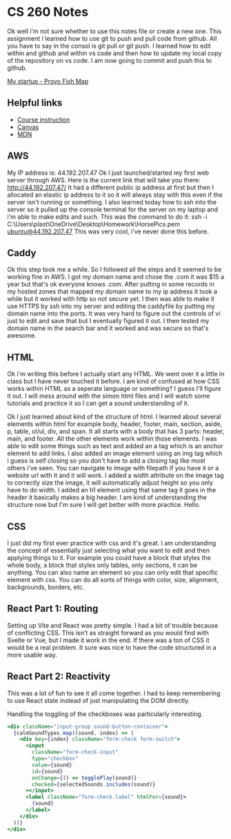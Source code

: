 # CS 260 Notes
Ok well i'm not sure whether to use this notes file or create a new one. This assignment I learned how to use git to push and pull code from github. All you have to say in the consol is git pull or git push. I learned how to edit within and github and within vs code and then how to update my local copy of the repository on vs code. I am now going to commit and push this to github.

[My startup - Provo Fish Map](https://provofishmap.com)

## Helpful links

- [Course instruction](https://github.com/webprogramming260)
- [Canvas](https://byu.instructure.com)
- [MDN](https://developer.mozilla.org)

## AWS

My IP address is: 44.192.207.47
Ok I just launched/started my first web server through AWS. Here is the current link that will take you there: http://44.192.207.47/
It had a different public ip address at first but then I allocated an elastic ip address to it so it will always stay with this even if the server isn't running or something. I also learned today how to ssh into the server so it pulled up the console terminal for the server on my laptop and i'm able to make edits and such. This was the command to do it:
ssh -i C:\Users\plast\OneDrive\Desktop\Homework\HorsePics.pem ubuntu@44.192.207.47
This was very cool, i've never done this before.

## Caddy

Ok this step took me a while. So I followed all the steps and it seemed to be working fine in AWS. I got my domain name and chose the .com it was $15 a year but that's ok everyone knows .com. After putting in some records in my hosted zones that mapped my domain name to my ip address it took a while but it worked with http so not secure yet. I then was able to make it use HTTPS by ssh into my server and editing the caddyfile by putting my domain name into the ports. It was very hard to figure out the controls of vi just to edit and save that but I eventually figured it out. I then tested my domain name in the search bar and it worked and was secure so that's awesome. 

## HTML

Ok i'm writing this before I actually start any HTML. We went over it a little in class but I have never touched it before. I am kind of confused at how CSS works within HTML as a seperate language or something? I guess I'll figure it out. I will mess around with the simon html files and I will watch some tutorials and practice it so I can get a sound understanding of it. 

Ok I just learned about kind of the structure of html. I learned about several elements within html for example body, header, footer, main, section, aside, p, table, ol/ul, div, and span. It all starts with a body that has 3 parts: header, main, and footer. All the other elements work within those elements. I was able to edit some things such as text and added an a tag which is an anchor element to add links. I also added an image element using an img tag which i guess is self closing so you don't have to add a closing tag like most others i've seen. You can navigate to image with filepath if you have it or a website url with it and it will work. I added a width attribute on the image tag to correctly size the image, it will automatically adjust height so you only have to do width. I added an h1 element using that same tag it goes in the header it basically makes a big header. I am kind of understanding the structure now but I'm sure I will get better with more practice. Hello.

## CSS

I just did my first ever practice with css and it's great. I am understanding the concept of essentially just selecting what you want to edit and then applying things to it. For example you could have a block that styles the whole body, a block that styles only tables, only sections, it can be anything. You can also name an element so you can only edit that specific element with css. You can do all sorts of things with color, size, alignment, backgrounds, borders, etc. 

## React Part 1: Routing

Setting up Vite and React was pretty simple. I had a bit of trouble because of conflicting CSS. This isn't as straight forward as you would find with Svelte or Vue, but I made it work in the end. If there was a ton of CSS it would be a real problem. It sure was nice to have the code structured in a more usable way.

## React Part 2: Reactivity

This was a lot of fun to see it all come together. I had to keep remembering to use React state instead of just manipulating the DOM directly.

Handling the toggling of the checkboxes was particularly interesting.

```jsx
<div className="input-group sound-button-container">
  {calmSoundTypes.map((sound, index) => (
    <div key={index} className="form-check form-switch">
      <input
        className="form-check-input"
        type="checkbox"
        value={sound}
        id={sound}
        onChange={() => togglePlay(sound)}
        checked={selectedSounds.includes(sound)}
      ></input>
      <label className="form-check-label" htmlFor={sound}>
        {sound}
      </label>
    </div>
  ))}
</div>
```
